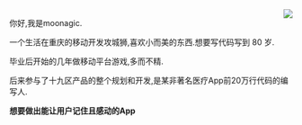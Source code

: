 <img align="right" src="https://github-readme-stats.vercel.app/api?username=moonagic&show_icons=false&icon_color=0366d6&text_color=24292e&bg_color=eeeeee&hide_title=true" />

你好,我是moonagic.

一个生活在重庆的移动开发攻城狮,喜欢小而美的东西.想要写代码写到 80 岁.

毕业后开始的几年做移动平台游戏,多而不精.

后来参与了十九区产品的整个规划和开发,是某非著名医疗App前20万行代码的编写人.

**想要做出能让用户记住且感动的App**
